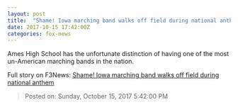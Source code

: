 ```yaml
---
layout: post
title:  "Shame! Iowa marching band walks off field during national anthem"
date: 2017-10-15 17:42:00Z
categories: fox-news
---
```


Ames High School has the unfortunate distinction of having one of the most un-American marching bands in the nation.


Full story on F3News: [Shame! Iowa marching band walks off field during national anthem](http://www.f3nws.com/n/2sFYkB)

> Posted on: Sunday, October 15, 2017 5:42:00 PM
